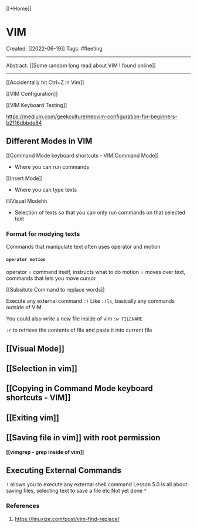 [[+Home]]

# VIM
Created:  [[2022-06-19]]
Tags: #fleeting 

---
Abstract:
[[Some random long read about VIM I found online]]

---
[[Accidentally hit Ctrl+Z in Vim]]


[[VIM Configuration]]

[[VIM Keyboard Testing]]


https://medium.com/geekculture/neovim-configuration-for-beginners-b2116dbbde84

## Different Modes in VIM

[[Command Mode keyboard shortcuts - VIM|Command Mode]]
- Where you can run commands

[[Insert Mode]]
- Where you can type texts

llllVisual Modehh
- Selection of texts so that you can only run commands on that selected text


### Format for modying texts

Commands that manipulate text often uses operator and motion
#### `operator motion`
operator = command itself, instructs what to do
motion = moves over text, commands that lets you move cursor





[[Subsitute Command to replace words]]

Execute any external command
`:!` 
Like `:!ls`, basically any commands outside of VIM 


You could also write a new file inside of vim
`:w FILENAME`


`:r` to retrieve the contents of file and paste it into current file


## [[Visual Mode]]


## [[Selection in vim]]


## [[Copying in Command Mode keyboard shortcuts - VIM]]


## [[Exiting vim]]


## [[Saving file in vim]] with root permission



**[[vimgrep - grep inside of vim]]**


## Executing External Commands
`!` allows you to execute any external shell command
Lesson 5.0 is all about saving files, selecting text to save a file etc
Not yet done ^







### References
1. https://linuxize.com/post/vim-find-replace/